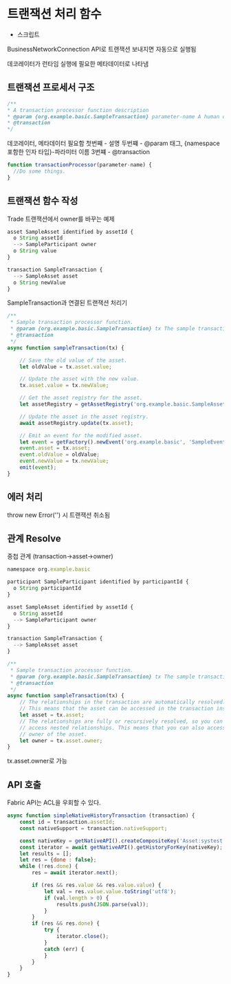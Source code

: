 # 트랜잭션 처리 함수

* 스크립트

BusinessNetworkConnection API로 트랜잭션 보내지면 자동으로 실행됨

데코레이터가 런타임 실행에 필요한 메타데이터로 나타냄

## 트랜잭션 프로세서 구조

```js
/**
* A transaction processor function description
* @param {org.example.basic.SampleTransaction} parameter-name A human description of the parameter
* @transaction
*/
```

데코레이터, 메타데이터 필요함
첫번쨰 - 설명
두번쨰 - @param 태그, {namespace 포함한 인자 타입}-파라미터 이름
3번쨰 - @transaction

```js
function transactionProcessor(parameter-name) {
  //Do some things.
}
```

## 트랜잭션 함수 작성

Trade 트랜잭션에서 owner를 바꾸는 예제

```js
asset SampleAsset identified by assetId {
  o String assetId
  --> SampleParticipant owner
  o String value
}

transaction SampleTransaction {
  --> SampleAsset asset
  o String newValue
}
```

SampleTransaction과 연결된 트랜잭션 처리기

```js
/**
 * Sample transaction processor function.
 * @param {org.example.basic.SampleTransaction} tx The sample transaction instance.
 * @transaction
 */
async function sampleTransaction(tx) {

    // Save the old value of the asset.
    let oldValue = tx.asset.value;

    // Update the asset with the new value.
    tx.asset.value = tx.newValue;

    // Get the asset registry for the asset.
    let assetRegistry = getAssetRegistry('org.example.basic.SampleAsset');

    // Update the asset in the asset registry.
    await assetRegistry.update(tx.asset);

    // Emit an event for the modified asset.
    let event = getFactory().newEvent('org.example.basic', 'SampleEvent');
    event.asset = tx.asset;
    event.oldValue = oldValue;
    event.newValue = tx.newValue;
    emit(event);
}
```

## 에러 처리

throw new Error('') 시 트랜잭션 취소됨

## 관계 Resolve

중첩 관계 (transaction->asset->owner)

```js
namespace org.example.basic

participant SampleParticipant identified by participantId {
  o String participantId
}

asset SampleAsset identified by assetId {
  o String assetId
  --> SampleParticipant owner
}

transaction SampleTransaction {
  --> SampleAsset asset
}

```

```js
/**
 * Sample transaction processor function.
 * @param {org.example.basic.SampleTransaction} tx The sample transaction instance.
 * @transaction
 */
async function sampleTransaction(tx) {
    // The relationships in the transaction are automatically resolved.
    // This means that the asset can be accessed in the transaction instance.
    let asset = tx.asset;
    // The relationships are fully or recursively resolved, so you can also
    // access nested relationships. This means that you can also access the
    // owner of the asset.
    let owner = tx.asset.owner;
}
```

tx.asset.owner로 가능

## API 호출

Fabric API는 ACL을 우회할 수 있다.

```js
async function simpleNativeHistoryTransaction (transaction) {    
    const id = transaction.assetId;
    const nativeSupport = transaction.nativeSupport;

    const nativeKey = getNativeAPI().createCompositeKey('Asset:systest.transactions.SimpleStringAsset', [id]);
    const iterator = await getNativeAPI().getHistoryForKey(nativeKey);
    let results = [];
    let res = {done : false};
    while (!res.done) {
        res = await iterator.next();

        if (res && res.value && res.value.value) {
            let val = res.value.value.toString('utf8');
            if (val.length > 0) {
                results.push(JSON.parse(val));
            }
        }
        if (res && res.done) {
            try {
                iterator.close();
            }
            catch (err) {
            }
        }
    }
}
```


